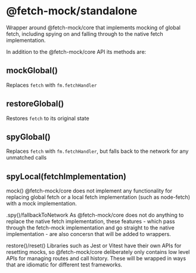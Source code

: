 # @fetch-mock/standalone

Wrapper around @fetch-mock/core that implements mocking of global fetch, including spying on and falling through to the native fetch implementation.

In addition to the @fetch-mock/core API its methods are:

## mockGlobal()

Replaces `fetch` with `fm.fetchHandler`

## restoreGlobal()

Restores `fetch` to its original state

## spyGlobal()

Replaces `fetch` with `fm.fetchHandler`, but falls back to the network for any unmatched calls

## spyLocal(fetchImplementation)




mock()
@fetch-mock/core does not implement any functionality for replacing global fetch or a local fetch implementation (such as node-fetch) with a mock implementation.

.spy()/fallbackToNetwork
As @fetch-mock/core does not do anything to replace the native fetch implementation, these features - which pass through the fetch-mock implementation and go straight to the native implementation - are also concersn that will be added to wrappers.

restore()/reset()
Libraries such as Jest or Vitest have their own APIs for resetting mocks, so @fetch-mock/core deliberately only contains low level APIs for managing routes and call history. These will be wrapped in ways that are idiomatic for different test frameworks.
